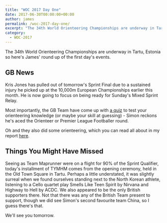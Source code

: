 ```yaml
---
title: "WOC 2017 Day One"
date: 2017-06-30T00:00:00+00:00
author: james
permalink: /woc-2017-day-one/
excerpt: "The 34th World Orienteering Championships are underway in Tartu, Estonia"
category:
  - WOC-2017
---
```

The 34th World Orienteering Championships are underway in Tartu, Estonia so here's James' round up of the first day's events.

## GB News
Kris Jones has pulled out of tomorrow's Sprint Final due to a sustained injury he picked up at the 10,000m European Championships earlier this month. He is now going to focus on being ready for Sunday's Mixed Sprint Relay.

Most importantly, the GB Team have come up with [a quiz](http://gbteamwoc2017.blogspot.com.ee/2017/06/team-gb-quiz-round-1.html) to test your orienteering knowledge (or maybe your skill at guessing) - Simon reckons he's aced the Orienteer or Premier League Footballer round.

Oh and they also did some orienteering, which you can read all about in my report [here](https://www.britishorienteering.org.uk/news/3789).

## Things You Might Have Missed
Seeing as Team Maprunner were on a flight for 90% of the Sprint Qualifier, today's installment of TYMHM comes from the opening ceremony, held in the Old Town Square in Tartu. Perhaps a little understated, it was slightly surreal when we found ourselves standing next to the North Korean athlete, listening to a Cello quartet play Smells Like Teen Spirit by Nirvana and Highway to Hell by ACDC. We also appeared to be the only British supporters there. Not that there was any of the British Team present to support, though we did see Simon's second favourite team China, so I guess there's that. 

We'll see you tomorrow.